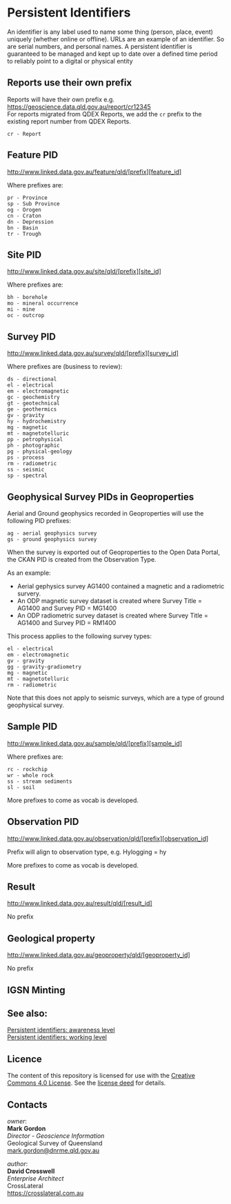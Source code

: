 # Persistent Identifiers

An identifier is any label used to name some thing (person, place, event) uniquely (whether online or offline).  URLs are an example of an identifier. So are serial numbers, and personal names. A persistent identifier is guaranteed to be managed and kept up to date over a defined time period to reliably point to a digital or physical entity

## Reports use their own prefix

Reports will have their own prefix e.g. https://geoscience.data.qld.gov.au/report/cr12345  
For reports migrated from QDEX Reports, we add the `cr` prefix to the existing report number from QDEX Reports.

    cr - Report

## Feature PID

http://www.linked.data.gov.au/feature/qld/[prefix][feature_id]

Where prefixes are:

    pr - Province
    sp - Sub Province
    og - Orogen
    cn - Craton
    dn - Depression
    bn - Basin
    tr - Trough

## Site PID

http://www.linked.data.gov.au/site/qld/[prefix][site_id]

Where prefixes are:

    bh - borehole
    mo - mineral occurrence
    mi - mine
    oc - outcrop

## Survey PID

http://www.linked.data.gov.au/survey/qld/[prefix][survey_id]

Where prefixes are (business to review):

    ds - directional
    el - electrical
    em - electromagnetic
    gc - geochemistry
    gt - geotechnical
    ge - geothermics
    gv - gravity
    hy - hydrochemistry
    mg - magnetic
    mt - magnetotelluric
    pp - petrophysical
    ph - photographic
    pg - physical-geology
    ps - process
    rm - radiometric
    ss - seismic
    sp - spectral

## Geophysical Survey PIDs in Geoproperties

Aerial and Ground geophysics recorded in Geoproperties will use the following PID prefixes:

    ag - aerial geophysics survey
    gs - ground geophysics survey

When the survey is exported out of Geoproperties to the Open Data Portal, the CKAN PID is created from the Observation Type.

As an example:

* Aerial gephysics survey AG1400 contained a magnetic and a radiometric survery.
* An ODP magnetic survey dataset is created where Survey Title = AG1400 and Survey PID = MG1400
* An ODP radiometric survey dataset is created where Survey Title = AG1400 and Survey PID = RM1400

This process applies to the following survey types:

    el - electrical
    em - electromagnetic
    gv - gravity
    gg - gravity-gradiometry
    mg - magnetic
    mt - magnetotelluric
    rm - radiometric

Note that this does not apply to seismic surveys, which are a type of ground geophysical survey.

## Sample PID

http://www.linked.data.gov.au/sample/qld/[prefix][sample_id]

Where prefixes are:

    rc - rockchip
    wr - whole rock
    ss - stream sediments
    sl - soil

More prefixes to come as vocab is developed.

## Observation PID

http://www.linked.data.gov.au/observation/qld/[prefix][observation_id]

Prefix will align to observation type, e.g. Hylogging = hy

More prefixes to come as vocab is developed.

## Result

http://www.linked.data.gov.au/result/qld/[result_id]

No prefix

## Geological property

http://www.linked.data.gov.au/geoproperty/qld/[geoproperty_id]

No prefix


## IGSN Minting

## See also:
[Persistent identifiers: awareness level](https://www.ands.org.au/guides/persistent-identifiers-awareness)  
[Persistent identifiers: working level](https://www.ands.org.au/guides/persistent-identifiers-working)

## Licence
The content of this repository is licensed for use with the [Creative Commons 4.0 License](https://creativecommons.org/licenses/by/4.0/). See the [license deed](LICENSE) for details.


## Contacts 
*owner*:  
**Mark Gordon**  
*Director - Geoscience Information*  
Geological Survey of Queensland  
<mark.gordon@dnrme.qld.gov.au>  

*author*:  
**David Crosswell**  
*Enterprise Architect*  
CrossLateral  
<https://crosslateral.com.au>
